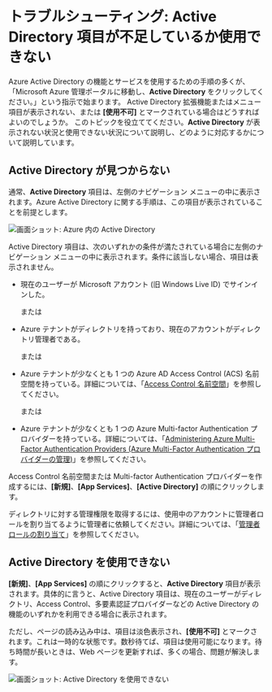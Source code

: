 <properties
   pageTitle="トラブルシューティング: Active Directory 項目が不足しているか使用できない | Microsoft Azure "
   description="Microsoft Azure 管理ポータルに Active Directory メニュー項目が表示されないときの対処方法。"
   services="active-directory"
   documentationCenter="na"
   authors="msmbaldwin"
   manager="mbaldwin"
   editor=""/>

<tags
   ms.service="active-directory"
   ms.devlang="na"
   ms.topic="article"
   ms.tgt_pltfrm="na"
   ms.workload="identity"
   ms.date="09/16/2016"
   ms.author="mbaldwin"/>

# トラブルシューティング: Active Directory 項目が不足しているか使用できない

Azure Active Directory の機能とサービスを使用するための手順の多くが、「Microsoft Azure 管理ポータルに移動し、**Active Directory** をクリックしてください。」という指示で始まります。 Active Directory 拡張機能またはメニュー項目が表示されない、または **[使用不可]** とマークされている場合はどうすればよいのでしょうか。 このトピックを役立ててください。**Active Directory** が表示されない状況と使用できない状況について説明し、どのように対応するかについて説明しています。

## Active Directory が見つからない

通常、**Active Directory** 項目は、左側のナビゲーション メニューの中に表示されます。Azure Active Directory に関する手順は、この項目が表示されていることを前提とします。

![画面ショット: Azure 内の Active Directory](./media/active-directory-troubleshooting/typical-view.png)

Active Directory 項目は、次のいずれかの条件が満たされている場合に左側のナビゲーション メニューの中に表示されます。条件に該当しない場合、項目は表示されません。

* 現在のユーザーが Microsoft アカウント (旧 Windows Live ID) でサインインした。

    または

* Azure テナントがディレクトリを持っており、現在のアカウントがディレクトリ管理者である。

    または

* Azure テナントが少なくとも 1 つの Azure AD Access Control (ACS) 名前空間を持っている。詳細については、「[Access Control 名前空間](https://msdn.microsoft.com/library/azure/gg185908.aspx)」を参照してください。

    または

* Azure テナントが少なくとも 1 つの Azure Multi-factor Authentication プロバイダーを持っている。詳細については、「[Administering Azure Multi-Factor Authentication Providers (Azure Multi-Factor Authentication プロバイダーの管理)](../multi-factor-authentication/multi-factor-authentication-get-started-cloud.md)」を参照してください。

Access Control 名前空間または Multi-factor Authentication プロバイダーを作成するには、**[新規]**、**[App Services]**、**[Active Directory]** の順にクリックします。

ディレクトリに対する管理権限を取得するには、使用中のアカウントに管理者ロールを割り当てるように管理者に依頼してください。詳細については、「[管理者ロールの割り当て](active-directory-assign-admin-roles.md)」を参照してください。

## Active Directory を使用できない

**[新規]**、**[App Services]** の順にクリックすると、**Active Directory** 項目が表示されます。具体的に言うと、Active Directory 項目は、現在のユーザーがディレクトリ、Access Control、多要素認証プロバイダーなどの Active Directory の機能のいずれかを利用できる場合に表示されます。

ただし、ページの読み込み中は、項目は淡色表示され、**[使用不可]** とマークされます。これは一時的な状態です。数秒待てば、項目は使用可能になります。待ち時間が長いときは、Web ページを更新すれば、多くの場合、問題が解決します。

![画面ショット: Active Directory を使用できない](./media/active-directory-troubleshooting/not-available.png)

<!---HONumber=AcomDC_0921_2016-->